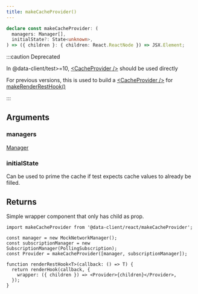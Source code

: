 ```yaml
---
title: makeCacheProvider()
---
```


```typescript
declare const makeCacheProvider: (
  managers: Manager[],
  initialState?: State<unknown>,
) => ({ children }: { children: React.ReactNode }) => JSX.Element;
```

:::caution Deprecated

In @data-client/test>=10, [&lt;CacheProvider /\>](./CacheProvider.md) should be used directly

For previous versions, this is used to build a [&lt;CacheProvider /\>](./CacheProvider.md) for [makeRenderRestHook()](./makeRenderRestHook.md)

:::

## Arguments

### managers

[Manager](./Manager.md)

### initialState

Can be used to prime the cache if test expects cache values to already be filled.

## Returns

Simple wrapper component that only has child as prop.

```tsx
import makeCacheProvider from '@data-client/react/makeCacheProvider';

const manager = new MockNetworkManager();
const subscriptionManager = new SubscriptionManager(PollingSubscription);
const Provider = makeCacheProvider([manager, subscriptionManager]);

function renderRestHook<T>(callback: () => T) {
  return renderHook(callback, {
    wrapper: ({ children }) => <Provider>{children}</Provider>,
  });
}
```
